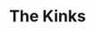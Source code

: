 ---
title: "The Kinks"
summary: "The Kinks were an English rock band formed in Muswell Hill, North London, in 1963 by brothers Ray and Dave Davies. They are regarded as one of the most influential rock bands of the 1960s. The band emerged during the height of British rhythm and blues and Merseybeat, and were briefly part of the British Invasion of the United States until their touring ban in 1965. Their third single, the Ray Davies-penned \"You Really Got Me\", became an international hit, topping the charts in the United Kingdom and reaching the Top 10 in the United States.The Kinks' music drew from a wide range of influences, including American R&B and rock and roll initially, and later adopting British music hall, folk, and country. The band gained a reputation for reflecting English culture and lifestyle, fuelled by Ray Davies' wittily observational writing style, and made apparent in albums such as Face to Face , Something Else , The Village Green Preservation Society , Arthur , Lola Versus Powerman , and Muswell Hillbillies , along with their accompanying singles including the transatlantic hit \"Lola\" . After a fallow period in the mid-1970s, the band experienced a revival during the late 1970s and early 1980s with their albums Sleepwalker , Misfits , Low Budget , Give the People What They Want and State of Confusion , the last of which produced one of the band's most successful US hits, \"Come Dancing\". In addition, groups such as Van Halen, the Jam, the Knack, the Pretenders and the Romantics covered their songs, helping to boost the Kinks' record sales. In the 1990s, Britpop acts such as Blur and Oasis cited the band as a major influence.The original line-up comprised Ray Davies , Dave Davies , Mick Avory and Pete Quaife . The Davies brothers remained with the band throughout its history. Quaife was replaced by John Dalton in 1969, with keyboardist John Gosling being added in 1970 . After Dalton's 1976 departure, Andy Pyle briefly served as the band's bassist before being replaced by Argent bassist Jim Rodford in 1978. Gosling quit in 1978 and was first replaced by ex-Pretty Things member Gordon Edwards, then more permanently by Ian Gibbons in 1979. Avory left the group in 1984 and was replaced by another Argent member Bob Henrit. The band gave its last public performance in 1996 and broke up in 1997 as a result of creative tension between the Davies brothers.The Kinks have had five Top 10 singles on the US Billboard chart. Nine of their albums charted in the Top 40. In the UK, they have had seventeen Top 20 singles and five Top 10 albums. Four Kinks albums have been certified gold by the RIAA and the band have sold 50 million records worldwide. Among numerous honours, they received the Ivor Novello Award for \"Outstanding Service to British Music\". In 1990, the original four members of the Kinks were inducted into the Rock and Roll Hall of Fame, as well as the UK Music Hall of Fame in November 2005. In 2018, after years of ruling out a reunion due to the brothers' animosity and the difficult relationship between longtime drummer Mick Avory and Dave, Ray and Dave Davies finally announced they were working to reform the Kinks, with Avory also on board. However, comments made by each of the Davies brothers in 2020 and 2021 would indicate that in the years since the initial announcement, little progress has been made towards an actual Kinks reunion for a new studio band album. In 2023, Avory confirmed that the reunion would no longer be taking place due to conflicting opinions of direction between the Davies brothers."
image: "the-kinks.jpg"
apple_music_artist_url: "https://music.apple.com/gb/artist/the-kinks/1179227"
wikipedia_url: "https://en.wikipedia.org/wiki/The_Kinks"
---